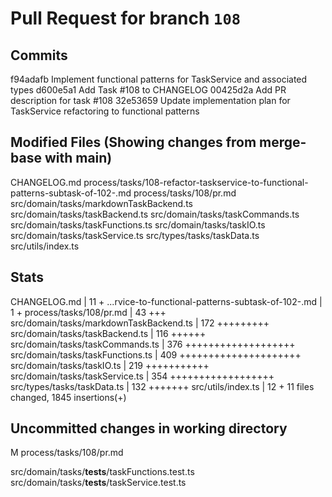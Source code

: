 # Pull Request for branch `108`

## Commits
f94adafb Implement functional patterns for TaskService and associated types
d600e5a1 Add Task #108 to CHANGELOG
00425d2a Add PR description for task #108
32e53659 Update implementation plan for TaskService refactoring to functional patterns


## Modified Files (Showing changes from merge-base with main)
CHANGELOG.md
process/tasks/108-refactor-taskservice-to-functional-patterns-subtask-of-102-.md
process/tasks/108/pr.md
src/domain/tasks/markdownTaskBackend.ts
src/domain/tasks/taskBackend.ts
src/domain/tasks/taskCommands.ts
src/domain/tasks/taskFunctions.ts
src/domain/tasks/taskIO.ts
src/domain/tasks/taskService.ts
src/types/tasks/taskData.ts
src/utils/index.ts


## Stats
CHANGELOG.md                                       |  11 +
 ...rvice-to-functional-patterns-subtask-of-102-.md |   1 +
 process/tasks/108/pr.md                            |  43 +++
 src/domain/tasks/markdownTaskBackend.ts            | 172 +++++++++
 src/domain/tasks/taskBackend.ts                    | 116 ++++++
 src/domain/tasks/taskCommands.ts                   | 376 +++++++++++++++++++
 src/domain/tasks/taskFunctions.ts                  | 409 +++++++++++++++++++++
 src/domain/tasks/taskIO.ts                         | 219 +++++++++++
 src/domain/tasks/taskService.ts                    | 354 ++++++++++++++++++
 src/types/tasks/taskData.ts                        | 132 +++++++
 src/utils/index.ts                                 |  12 +
 11 files changed, 1845 insertions(+)
## Uncommitted changes in working directory
M	process/tasks/108/pr.md

src/domain/tasks/__tests__/taskFunctions.test.ts
src/domain/tasks/__tests__/taskService.test.ts


